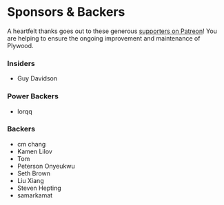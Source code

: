 # Sponsors & Backers

A heartfelt thanks goes out to these generous [supporters on Patreon](https://www.patreon.com/preshing)! You are helping to ensure the ongoing improvement and maintenance of Plywood.

### Insiders

* Guy Davidson

### Power Backers

* lorqq

### Backers

* cm chang
* Kamen Lilov
* Tom
* Peterson Onyeukwu
* Seth Brown
* Liu Xiang
* Steven Hepting
* samarkamat

